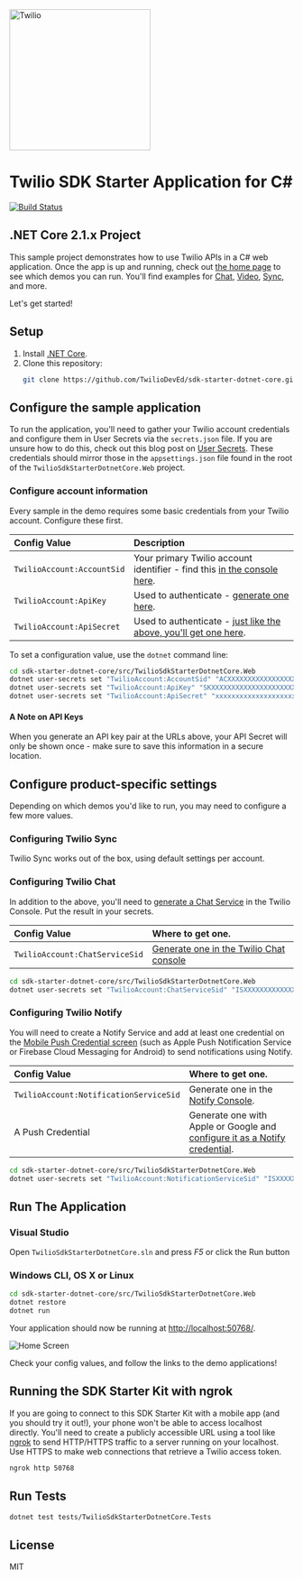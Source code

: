 <a href="https://www.twilio.com">
  <img src="https://static0.twilio.com/marketing/bundles/marketing/img/logos/wordmark-red.svg" alt="Twilio" width="250" />
</a>

# Twilio SDK Starter Application for C#

[![Build Status](https://travis-ci.org/TwilioDevEd/sdk-starter-dotnet-core.svg?branch=master)](https://travis-ci.org/TwilioDevEd/sdk-starter-dotnet-core)

## .NET Core 2.1.x Project

This sample project demonstrates how to use Twilio APIs in a C# web
application. Once the app is up and running, check out [the home page](http://localhost:3000)
to see which demos you can run. You'll find examples for [Chat](https://www.twilio.com/chat),
[Video](https://www.twilio.com/video), [Sync](https://www.twilio.com/sync), and more.

Let's get started!

## Setup

1. Install [.NET Core](https://www.microsoft.com/net/core).
2. Clone this repository:
    ```bash
    git clone https://github.com/TwilioDevEd/sdk-starter-dotnet-core.git
    ```

## Configure the sample application

To run the application, you'll need to gather your Twilio account credentials and configure them
in User Secrets via the `secrets.json` file. If you are unsure how to do this, check out this blog post on [User Secrets](https://www.twilio.com/blog/2018/05/user-secrets-in-a-net-core-web-app.html).
These credentials should mirror those in the `appsettings.json` file found in the root of the `TwilioSdkStarterDotnetCore.Web` project.

### Configure account information

Every sample in the demo requires some basic credentials from your Twilio account. Configure these first.

| Config Value       | Description                                                                                                           |
| :----------------- | :-------------------------------------------------------------------------------------------------------------------- |
| `TwilioAccount:AccountSid` | Your primary Twilio account identifier - find this [in the console here](https://www.twilio.com/console).             |
| `TwilioAccount:ApiKey`     | Used to authenticate - [generate one here](https://www.twilio.com/console/dev-tools/api-keys).                        |
| `TwilioAccount:ApiSecret`  | Used to authenticate - [just like the above, you'll get one here](https://www.twilio.com/console/dev-tools/api-keys). |

To set a configuration value, use the `dotnet` command line:

```bash
cd sdk-starter-dotnet-core/src/TwilioSdkStarterDotnetCore.Web
dotnet user-secrets set "TwilioAccount:AccountSid" "ACXXXXXXXXXXXXXXXXXXXXXXXXXXXXXXXX"
dotnet user-secrets set "TwilioAccount:ApiKey" "SKXXXXXXXXXXXXXXXXXXXXXXXXXXXXXXXX"
dotnet user-secrets set "TwilioAccount:ApiSecret" "xxxxxxxxxxxxxxxxxxxxxxxx"
```

#### A Note on API Keys

When you generate an API key pair at the URLs above, your API Secret will only be shown once -
make sure to save this information in a secure location.

## Configure product-specific settings

Depending on which demos you'd like to run, you may need to configure a few more values.

### Configuring Twilio Sync

Twilio Sync works out of the box, using default settings per account.

### Configuring Twilio Chat

In addition to the above, you'll need to [generate a Chat Service](https://www.twilio.com/console/chat/services) in the Twilio Console. Put the result in your secrets.

| Config Value           | Where to get one.                                                                       |
| :--------------------- | :-------------------------------------------------------------------------------------- |
| `TwilioAccount:ChatServiceSid` | [Generate one in the Twilio Chat console](https://www.twilio.com/console/chat/services) |

```bash
cd sdk-starter-dotnet-core/src/TwilioSdkStarterDotnetCore.Web
dotnet user-secrets set "TwilioAccount:ChatServiceSid" "ISXXXXXXXXXXXXXXXXXXXXXXXXXXXXXXXX"
```

### Configuring Twilio Notify

You will need to create a Notify Service and add at least one credential on the [Mobile Push Credential screen](https://www.twilio.com/console/notify/credentials) (such as Apple Push Notification Service or Firebase Cloud Messaging for Android) to send notifications using Notify.

| Config Value                   | Where to get one.                                                                                                                  |
| :----------------------------- | :--------------------------------------------------------------------------------------------------------------------------------- |
| `TwilioAccount:NotificationServiceSid` | Generate one in the [Notify Console](https://www.twilio.com/console/notify/services). |
| A Push Credential              | Generate one with Apple or Google and [configure it as a Notify credential](https://www.twilio.com/console/notify/credentials).    |

```bash
cd sdk-starter-dotnet-core/src/TwilioSdkStarterDotnetCore.Web
dotnet user-secrets set "TwilioAccount:NotificationServiceSid" "ISXXXXXXXXXXXXXXXXXXXXXXXXXXXXXXXX"
```

## Run The Application

### Visual Studio

Open `TwilioSdkStarterDotnetCore.sln` and press _F5_ or click the Run button

### Windows CLI, OS X or Linux

```bash
cd sdk-starter-dotnet-core/src/TwilioSdkStarterDotnetCore.Web
dotnet restore
dotnet run
```

Your application should now be running at [http://localhost:50768/](http://localhost:50768/).

![Home Screen](https://cloud.githubusercontent.com/assets/809856/23171215/8107bd9e-f817-11e6-94c5-2b132d798fae.png)

Check your config values, and follow the links to the demo applications!

## Running the SDK Starter Kit with ngrok

If you are going to connect to this SDK Starter Kit with a mobile app (and you should try it out!), your phone won't be able to access localhost directly. You'll need to create a publicly accessible URL using a tool like [ngrok](https://ngrok.com/) to send HTTP/HTTPS traffic to a server running on your localhost. Use HTTPS to make web connections that retrieve a Twilio access token.

```bash
ngrok http 50768
```

## Run Tests

```bash
dotnet test tests/TwilioSdkStarterDotnetCore.Tests
```

## License

MIT
